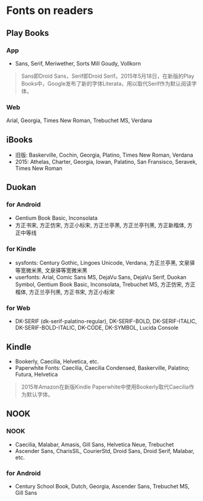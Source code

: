# Fonts on readers
## Play Books
### App
- Sans, Serif, Meriwether, Sorts Mill Goudy, Vollkorn

> Sans即Droid Sans，Serif即Droid Serif。2015年5月18日，在新版的Play Books中，Google发布了新的字体Literata，用以取代Serif作为默认阅读字体。 

### Web
Arial, Georgia, Times New Roman, Trebuchet MS, Verdana

## iBooks
- 旧版: Baskerville, Cochin, Georgia, Platino, Times New Roman, Verdana
- 2015: Athelas, Charter, Georgia, Iowan, Palatino, San Fransisco, Seravek, Times New Roman

## Duokan
### for Android
- Gentium Book Basic, Inconsolata
- 方正书宋, 方正仿宋, 方正小标宋, 方正兰亭黑, 方正兰亭刊黑, 方正新楷体, 方正中等线

### for Kindle
- sysfonts: Century Gothic, Lingoes Unicode, Verdana, 方正兰亭黑, 文泉驿等宽微米黑, 文泉驿等宽微米黑
- userfonts: Arial, Comic Sans MS, DejaVu Sans, DejaVu Serif, Duokan Symbol, Gentium Book Basic, Inconsolata, Trebuchet MS, 方正仿宋, 方正楷体, 方正兰亭刊黑, 方正书宋, 方正小标宋


### for Web
- DK-SERIF (dk-serif-palatino-regular), DK-SERIF-BOLD, DK-SERIF-ITALIC, DK-SERIF-BOLD-ITALIC, DK-CODE, DK-SYMBOL, Lucida Console

## Kindle
- Bookerly, Caecilia, Helvetica, etc. 
- Paperwhite Fonts: Caecilia, Caecilia Condensed, Baskerville, Palatino; Futura, Helvetica
 
> 2015年Amazon在新版Kindle Paperwhite中使用Bookerly取代Caecilia作为默认字体。

## NOOK
### NOOK
- Caecilia, Malabar, Amasis, Gill Sans, Helvetica Neue, Trebuchet
- Ascender Sans, CharisSIL, CourierStd, Droid Sans, Droid Serif, Malabar, etc.

### for Android
- Century School Book, Dutch, Georgia, Ascender Sans, Trebuchet MS, Gill Sans
